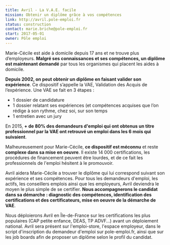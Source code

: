 ```yaml
---
title: Avril - La V.A.E. facile
mission: Obtenir un diplôme grâce à vos compétences
link: http://avril.pole-emploi.fr
status: construction
contact: marie.briche@pole-emploi.fr
start: 2017-05-01
owner: Pôle emploi
---
```


Marie-Cécile est aide à domicile depuis 17 ans et ne trouve plus d’employeurs. __Malgré ses connaissances et ses compétences, un diplôme est maintenant demandé__ par tous les organismes qui placent les aides à domicile.


__Depuis 2002, on peut obtenir un diplôme en faisant valider son expérience__. Ce dispositif  s’appelle la VAE, Validation des Acquis de l’expérience. Une VAE se fait en 3 étapes :

* 1 dossier de candidature
* 1 dossier relatant ses expériences (et compétences acquises que l’on rédige à son rythme, chez soi, sur son temps
* 1 entretien avec un jury


En 2015, __+ de 80% des demandeurs d'emploi qui ont obtenus un titre professionnel par la VAE ont retrouvé un emploi dans les 6 mois qui suivaient__.

Malheureusement pour Marie-Cécile, __ce dispositif est méconnu__ et reste __complexe dans sa mise en oeuvre__.  Il existe 14 000 certifications, les procédures de financement peuvent être lourdes, et de ce fait les professionnels de l'emploi hésitent à le promouvoir.

Avril aidera Marie-Cécile a trouver le diplôme qui lui correspond suivant son expérience et ses compétences. Pour tous les demandeurs d'emploi, les actifs, les conseillers emplois ainsi que les employeurs, Avril deviendra le moyen le plus simple de se certifier. __Nous accompagnerons le candidat dans sa démarche : diagnostic des compétences, identification des certifications et des certificateurs, mise en oeuvre de la démarche de VAE__.

Nous déploierons Avril en Île-de-France sur les certifications les plus populaires (CAP petite enfance, DEAS, TP ADVF…) avant un déploiement national. Avril sera présent sur l'emploi-store, l'espace employeur, dans le script d'inscription du demandeur d'emploi sur pole-emploi.fr, ainsi que sur les job boards afin de proposer un diplôme selon le profil du candidat.
